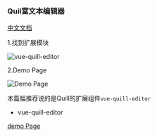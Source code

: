 
### Quil富文本编辑器

[中文文档](http://doc.quilljs.cn/)

1.找到扩展模块

![vue-quill-editor](https://github.com/ma1833577561/web-development-notebook/blob/master/rich-text-editor/Quill/images/vuequileditor.png)

2.Demo Page

![Demo Page](https://github.com/ma1833577561/web-development-notebook/blob/master/rich-text-editor/Quill/images/demopage.png)

本篇幅推荐说的是Quill的扩展组件`vue-quill-editor`
* vue-quill-editor

[demo Page](https://github.surmon.me/vue-quill-editor/)
